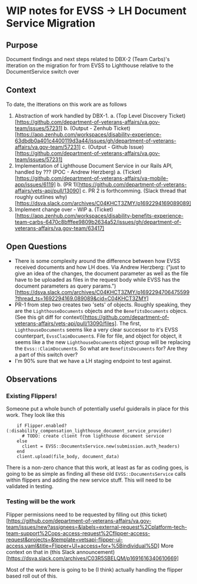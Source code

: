 # WIP notes for EVSS -> LH Document Service Migration 

## Purpose

  Document findings and next steps related to DBX-2 (Team Carbs)'s itteration on the migration for from EVSS to Lighthouse relative to the DocumentService switch over

## Context
  To date, the itterations on this work are as follows
  1. Abstraction of work handled by DBX-1.
     a. (Top Level Discovery Ticket)[https://github.com/department-of-veterans-affairs/va.gov-team/issues/57231]
     b. (Output - Zenhub Ticket)[https://app.zenhub.com/workspaces/disability-experience-63dbdb0a401c4400119d3a44/issues/gh/department-of-veterans-affairs/va.gov-team/57231]
     c. (Output - Github Issue)[https://github.com/department-of-veterans-affairs/va.gov-team/issues/57231]
  2. Implementation of Lighthouse Document Service in our Rails API, handled by ??? (POC - Andrew Herzberg)
     a. (Ticket)[https://github.com/department-of-veterans-affairs/va-mobile-app/issues/6119]
     b. (PR 1)[https://github.com/department-of-veterans-affairs/vets-api/pull/13090]
     c. PR 2 is forthcomming.  (Slack thread that roughly outlines why)[https://dsva.slack.com/archives/C04KHCT3ZMY/p1692294169089089]
  3. Implement change over - WIP
     a. (Ticket)[https://app.zenhub.com/workspaces/disability-benefits-experience-team-carbs-6470c8bfffee9809b2634a52/issues/gh/department-of-veterans-affairs/va.gov-team/63417]

## Open Questions
  - There is some complexity around the difference between how EVSS received documents and how LH does.  Via Andrew Herzberg: ("just to give an idea of the changes, the document parameter as well as the file have to be uploaded as files in the request body while EVSS has the document parameters as query params.")[https://dsva.slack.com/archives/C04KHCT3ZMY/p1692294706475599?thread_ts=1692294169.089089&cid=C04KHCT3ZMY]
  - PR-1 from step two creates two 'sets' of objects.  Roughly speaking, they are the `LighthouseDocuments` objects and the `BenefitsDocuments` objecs.  (See this git diff for context)[https://github.com/department-of-veterans-affairs/vets-api/pull/13090/files].  The first, `LighthouseDocuments` seems like a very clear successor to it's EVSS counterpart, `EvssClaimDocument`s.  File for file, and object for object, it seems like a the new `LighthouseDocument`s object group will be replacing the `Evss::ClaimDocument`s.  So what are `BenefitsDocuments` for?  Are they a part of this switch over?
  - I'm 90% sure that we have a LH staging endpoint to test against.  


## Observations
### Existing Flippers!
  Someone put a whole bunch of potentially useful guiderails in place for this work.  They look like this

  ```
      if Flipper.enabled?(:disability_compensation_lighthouse_document_service_provider)
        # TODO: create client from lighthouse document service
      else
        client = EVSS::DocumentsService.new(submission.auth_headers)
      end
      client.upload(file_body, document_data)
  ```
  There is a non-zero chance that this work, at least as far as coding goes, is going to be as simple as finding all these old `EVSS::DocumentsService` calls within  flippers and adding the new service stuff.  This will need to be validated in testing.

### Testing will be the work
  Flipper permissions need to be requested by filling out (this ticket)[https://github.com/department-of-veterans-affairs/va.gov-team/issues/new?assignees=&labels=external-request%2Cplatform-tech-team-support%2Cops-access-request%2Cflipper-access-request&projects=&template=vetsapi-flipper-ui-access.yaml&title=Flipper+UI+access+for+%5Bindividual%5D]
  More context on that in (this Slack announcement)[https://dsva.slack.com/archives/C03R5SBELQM/p1691616340610669]

  Most of the work here is going to be (I think) actually handling the flipper based roll out of this. 

     
     
